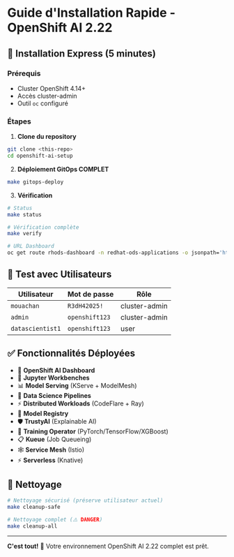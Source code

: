 # Guide d'Installation Rapide - OpenShift AI 2.22

## 🚀 Installation Express (5 minutes)

### Prérequis
- Cluster OpenShift 4.14+
- Accès cluster-admin
- Outil `oc` configuré

### Étapes

1. **Clone du repository**
```bash
git clone <this-repo>
cd openshift-ai-setup
```

2. **Déploiement GitOps COMPLET**
```bash
make gitops-deploy
```

3. **Vérification**
```bash
# Status
make status

# Vérification complète
make verify

# URL Dashboard
oc get route rhods-dashboard -n redhat-ods-applications -o jsonpath='https://{.spec.host}'
```

## 🧪 Test avec Utilisateurs

| Utilisateur | Mot de passe | Rôle |
|-------------|--------------|------|
| `mouachan` | `R3dH42025!` | cluster-admin |
| `admin` | `openshift123` | cluster-admin |
| `datascientist1` | `openshift123` | user |

## ✅ Fonctionnalités Déployées

- 🎯 **OpenShift AI Dashboard**
- 🚀 **Jupyter Workbenches**
- 📊 **Model Serving** (KServe + ModelMesh)
- 🔄 **Data Science Pipelines**
- ⚡ **Distributed Workloads** (CodeFlare + Ray)
- 📝 **Model Registry**
- 🛡️ **TrustyAI** (Explainable AI)
- 🎯 **Training Operator** (PyTorch/TensorFlow/XGBoost)
- 📋 **Kueue** (Job Queueing)
- 🕸️ **Service Mesh** (Istio)
- ⚡ **Serverless** (Knative)

## 🧹 Nettoyage

```bash
# Nettoyage sécurisé (préserve utilisateur actuel)
make cleanup-safe

# Nettoyage complet (⚠️ DANGER)
make cleanup-all
```

---

**C'est tout!** 🎉 Votre environnement OpenShift AI 2.22 complet est prêt.
